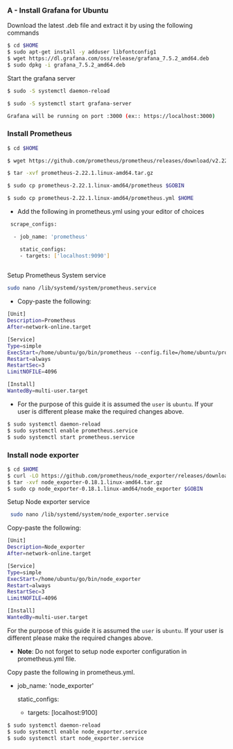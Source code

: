 ### A - Install Grafana for Ubuntu
Download the latest .deb file and extract it by using the following commands

```sh
$ cd $HOME
$ sudo apt-get install -y adduser libfontconfig1
$ wget https://dl.grafana.com/oss/release/grafana_7.5.2_amd64.deb
$ sudo dpkg -i grafana_7.5.2_amd64.deb
```

Start the grafana server
```sh
$ sudo -S systemctl daemon-reload

$ sudo -S systemctl start grafana-server

Grafana will be running on port :3000 (ex:: https://localhost:3000)
```

### Install Prometheus

```sh
$ cd $HOME

$ wget https://github.com/prometheus/prometheus/releases/download/v2.22.1/prometheus-2.22.1.linux-amd64.tar.gz

$ tar -xvf prometheus-2.22.1.linux-amd64.tar.gz

$ sudo cp prometheus-2.22.1.linux-amd64/prometheus $GOBIN

$ sudo cp prometheus-2.22.1.linux-amd64/prometheus.yml $HOME
```
- Add the following in prometheus.yml using your editor of choices

```sh
 scrape_configs:

  - job_name: 'prometheus'

    static_configs:
    - targets: ['localhost:9090']
    
```

Setup Prometheus System service

```bash
sudo nano /lib/systemd/system/prometheus.service
```
- Copy-paste the following:
   
```sh
[Unit]
Description=Prometheus
After=network-online.target

[Service]
Type=simple
ExecStart=/home/ubuntu/go/bin/prometheus --config.file=/home/ubuntu/prometheus.yml
Restart=always
RestartSec=3
LimitNOFILE=4096

[Install]
WantedBy=multi-user.target
```
- For the purpose of this guide it is assumed the `user` is `ubuntu`. If your user is   different please make the required changes above.
     
```sh 
$ sudo systemctl daemon-reload
$ sudo systemctl enable prometheus.service
$ sudo systemctl start prometheus.service
```

### Install node exporter

```sh
$ cd $HOME
$ curl -LO https://github.com/prometheus/node_exporter/releases/download/v0.18.1/node_exporter-0.18.1.linux-amd64.tar.gz
$ tar -xvf node_exporter-0.18.1.linux-amd64.tar.gz
$ sudo cp node_exporter-0.18.1.linux-amd64/node_exporter $GOBIN
```

Setup Node exporter service

```bash 
 sudo nano /lib/systemd/system/node_exporter.service
 ```

 Copy-paste the following:

 ```sh
 [Unit]
Description=Node_exporter
After=network-online.target

[Service]
Type=simple
ExecStart=/home/ubuntu/go/bin/node_exporter
Restart=always
RestartSec=3
LimitNOFILE=4096

[Install]
WantedBy=multi-user.target
```
For the purpose of this guide it is assumed the `user` is `ubuntu`. If your user is different please make the required changes above.

- **Note**:  Do not forget to setup node exporter configuration in prometheus.yml file.

Copy paste the following in prometheus.yml.

  - job_name: 'node_exporter'

      static_configs:
      - targets: [localhost:9100]
```bash
$ sudo systemctl daemon-reload
$ sudo systemctl enable node_exporter.service
$ sudo systemctl start node_exporter.service
```